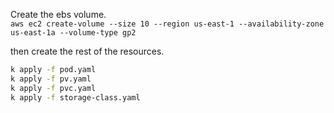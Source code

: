 Create the ebs volume.  
`aws ec2 create-volume --size 10 --region us-east-1 --availability-zone us-east-1a --volume-type gp2`

then create the rest of the resources.  
```bash
k apply -f pod.yaml
k apply -f pv.yaml
k apply -f pvc.yaml
k apply -f storage-class.yaml
```
